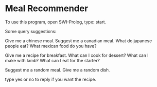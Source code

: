 # Meal Recommender

To use this program,
open SWI-Prolog,
type:
start.

Some query suggestions:

Give me a chinese meal.
Suggest me a canadian meal.
What do japanese people eat?
What mexican food do you have?

Give me a recipe for breakfast.
What can I cook for dessert?
What can I make with lamb?
What can I eat for the starter?

Suggest me a random meal.
Give me a random dish.

type yes or no to reply if you want the recipe.
